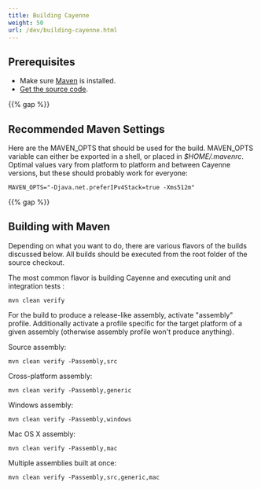 ```yaml
---
title: Building Cayenne
weight: 50
url: /dev/building-cayenne.html
---
```


## Prerequisites

* Make sure [Maven](http://maven.apache.org/) is installed.
* [Get the source code](/dev/code-repository.html).

{{% gap %}}

## Recommended Maven Settings

Here are the MAVEN_OPTS that should be used for the build. MAVEN_OPTS variable can either be exported in a shell, 
or placed in *$HOME/.mavenrc*. Optimal values vary from platform to platform and between Cayenne versions, 
but these should probably work for everyone:

    MAVEN_OPTS="-Djava.net.preferIPv4Stack=true -Xms512m"

{{% gap %}}

## Building with Maven

Depending on what you want to do, there are various flavors of the builds
discussed below. All builds should be executed from the root folder of the source checkout.

The most common flavor is building Cayenne and executing unit and integration tests :

    mvn clean verify

For the build to produce a release-like assembly, activate "assembly"
profile. Additionally activate a profile specific for the target platform
of a given assembly (otherwise assembly profile won't produce anything). 

Source assembly: 

    mvn clean verify -Passembly,src

Cross-platform assembly:

    mvn clean verify -Passembly,generic

Windows assembly:

    mvn clean verify -Passembly,windows

Mac OS X assembly:

    mvn clean verify -Passembly,mac

Multiple assemblies built at once:

    mvn clean verify -Passembly,src,generic,mac
